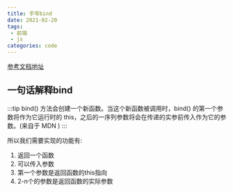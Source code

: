 ```yaml
---
title: 手写bind
date: 2021-02-20
tags:
 - 前端
 - js
categories: code
---
```



[参考文档地址](https://github.com/mqyqingfeng/Blog/issues/12)

## 一句话解释bind

:::tip
bind() 方法会创建一个新函数。当这个新函数被调用时，bind() 的第一个参数将作为它运行时的 this，之后的一序列参数将会在传递的实参前传入作为它的参数。(来自于 MDN )
:::

所以我们需要实现的功能有:

1. 返回一个函数
2. 可以传入参数
3. 第一个参数是返回函数的this指向
4. 2-n个的参数是返回函数的实际参数


